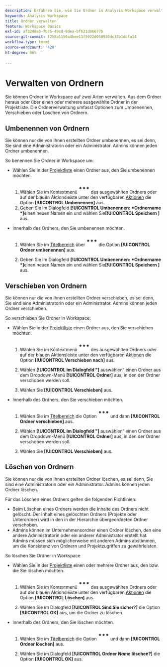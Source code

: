 ```yaml
---
description: Erfahren Sie, wie Sie Ordner in Analysis Workspace verwalten.
keywords: Analysis Workspace
title: Ordner verwalten
feature: Workspace Basics
exl-id: af3248eb-7b75-49cd-9dea-bf621d06677b
source-git-commit: f258a1150a4bee11f5922d058930dc38b1ddfa14
workflow-type: tm+mt
source-wordcount: '428'
ht-degree: 86%

---
```


# Verwalten von Ordnern

Sie können Ordner in Workspace auf zwei Arten verwalten. Aus dem Ordner heraus oder über einen oder mehrere ausgewählte Ordner in der Projektliste. Die Ordnerverwaltung umfasst Optionen zum Umbenennen, Verschieben oder Löschen von Ordnern.

## Umbenennen von Ordnern

Sie können nur die von Ihnen erstellten Ordner umbenennen, es sei denn, Sie sind eine Administratorin oder ein Administrator. Admins können jeden Ordner umbenennen.

So benennen Sie Ordner in Workspace um:

* Wählen Sie in der [Projektliste](/help/analyze/analysis-workspace/build-workspace-project/freeform-overview.md#project-list) einen Ordner aus, den Sie umbenennen möchten.

   1. Wählen Sie im Kontextmenü ![Mehr](/help/assets/icons/More.svg) des ausgewählten Ordners oder auf der blauen Aktionsleiste unter den verfügbaren [Aktionen](/help/analyze/analysis-workspace/build-workspace-project/freeform-overview.md#actions) die Option **[!UICONTROL Umbenennen]** aus.
   1. Geben Sie im Dialogfeld **[!UICONTROL Umbenennen: *Ordnername *]**&#x200B;einen neuen Namen ein und wählen Sie&#x200B;**[!UICONTROL Speichern &#x200B;]**&#x200B;aus.

* Innerhalb des Ordners, den Sie umbenennen möchten.

   1. Wählen Sie im [Titelbereich](/help/analyze/analysis-workspace/build-workspace-project/freeform-overview.md#title-area) über ![Mehr](/help/assets/icons/More.svg) die Option **[!UICONTROL Ordner umbenennen]** aus.

   1. Geben Sie im Dialogfeld **[!UICONTROL Umbenennen: *Ordnername *]**&#x200B;einen neuen Namen ein und wählen Sie&#x200B;**[!UICONTROL Speichern &#x200B;]**&#x200B;aus.


## Verschieben von Ordnern

Sie können nur die von Ihnen erstellten Ordner verschieben, es sei denn, Sie sind eine Administratorin oder ein Administrator. Admins können jeden Ordner verschieben.

So verschieben Sie Ordner in Workspace:

* Wählen Sie in der [Projektliste](/help/analyze/analysis-workspace/build-workspace-project/freeform-overview.md#project-list) einen Ordner aus, den Sie verschieben möchten.

   1. Wählen Sie im Kontextmenü ![Mehr](/help/assets/icons/More.svg) des ausgewählten Ordners oder auf der blauen Aktionsleiste unter den verfügbaren [Aktionen](/help/analyze/analysis-workspace/build-workspace-project/freeform-overview.md#actions) die Option **[!UICONTROL Verschieben nach]** aus.
   1. Wählen **[!UICONTROL im Dialogfeld &quot;]** auswählen“ einen Ordner aus dem Dropdown-Menü **[!UICONTROL Ordner]** aus, in den der Ordner verschoben werden soll.

   1. Wählen Sie **[!UICONTROL Verschieben]** aus. 

* Innerhalb des Ordners, den Sie verschieben möchten.

   1. Wählen Sie im [Titelbereich](/help/analyze/analysis-workspace/build-workspace-project/freeform-overview.md#title-area) die Option ![Mehr](/help/assets/icons/More.svg) und dann **[!UICONTROL Ordner verschieben]** aus.

   1. Wählen **[!UICONTROL im Dialogfeld &quot;]** auswählen“ einen Ordner aus dem Dropdown-Menü **[!UICONTROL Ordner]** aus, in den der Ordner verschoben werden soll.

   1. Wählen Sie **[!UICONTROL Verschieben]** aus.


## Löschen von Ordnern

Sie können nur die von Ihnen erstellten Ordner löschen, es sei denn, Sie sind eine Administratorin oder ein Administrator. Admins können jeden Ordner löschen.

Für das Löschen eines Ordners gelten die folgenden Richtlinien:

* Beim Löschen eines Ordners werden die Inhalte des Ordners nicht gelöscht. Der Inhalt eines gelöschten Ordners (Projekte oder Unterordner) wird in den in der Hierarchie übergeordneten Ordner verschoben.
* Admins können im Unternehmensordner einen Ordner löschen, den eine andere Administratorin oder ein anderer Administrator erstellt hat. Admins müssen sich möglicherweise mit anderen Admins abstimmen, um die Konsistenz von Ordnern und Projektzugriffen zu gewährleisten.

So löschen Sie Ordner in Workspace

* Wählen Sie in der [Projektliste](/help/analyze/analysis-workspace/build-workspace-project/freeform-overview.md#project-list) einen oder mehrere Ordner aus, den bzw. die Sie löschen möchten.

   1. Wählen Sie im Kontextmenü ![Mehr](/help/assets/icons/More.svg) des ausgewählten Ordners oder auf der blauen Aktionsleiste unter den verfügbaren [Aktionen](/help/analyze/analysis-workspace/build-workspace-project/freeform-overview.md#actions) die Option **[!UICONTROL Löschen]** aus.

   1. Wählen Sie im Dialogfeld **[!UICONTROL Sind Sie sicher?]** die Option **[!UICONTROL OK]** aus, um die Ordner zu löschen.

* Innerhalb des Ordners, den Sie löschen möchten.

   1. Wählen Sie im [Titelbereich](/help/analyze/analysis-workspace/build-workspace-project/freeform-overview.md#title-area) die Option ![Mehr](/help/assets/icons/More.svg) und dann **[!UICONTROL Ordner löschen]** aus.

   1. Wählen Sie im Dialogfeld **[!UICONTROL Ordner *Name* löschen?]** die Option **[!UICONTROL OK]** aus.


<!-- 
# Delete Folders 

You can delete folders that you create.

**Guidelines**

*  Deleting a folder does not delete the contents of the folder. The contents of a deleted folder (projects or sub-folders) are moved to the immediate folder above in the folder hierarchy.
*  Admins can delete a folder within the Company folder that another admin created. Admins may need to coordinate with other Admins to keep folder and project access consistent. See [About Folders in Analytics](/help/analyze/analysis-workspace/build-workspace-project/workspace-folders/about-folders.md)

To delete a folder

1.  Click the **…** ellipsis icon in the top-right.

    ![](/help/analyze/analysis-workspace/build-workspace-project/assets/select-delete-folder.png)
 
2.  Select **Delete folder**.
 
    A confirmation notification indicates that the folder was deleted.

    ![](/help/analyze/analysis-workspace/build-workspace-project/assets/deleted-folder.png)

-->